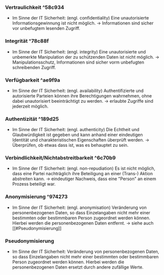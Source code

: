 ### Vertraulichkeit ^58c934
- Im Sinne der IT Sicherheit:
  (engl. confidentiality)
  Eine unautorisierte Informationsgewinnung ist nicht möglich.
  -> Informationen sind sicher vor unbefugtem lesenden Zugriff.
### Integrität ^78c88f
- Im Sinne der IT Sicherheit:
  (engl. integrity)
  Eine unautorisierte und unbemerkte Manipulation der zu schützenden Daten ist nicht möglich.
  -> Manipulationsschutz, Informationen sind sicher vorm unbefugten schreibenden Zugriff.
### Verfügbarkeit ^ae9f9a
- Im Sinne der IT Sicherheit:
  (engl. availability)
  Authentifizierte und autorisierte Parteien können ihre Berechtigungen wahrnehmen, ohne dabei unautorisiert beeinträchtigt zu werden.
  -> erlaubte Zugriffe sind jederzeit möglich.
### Authentizität ^189d25
- Im Sinne der IT Sicherheit:
  (engl. authenticity)
  Die Echtheit und Glaubwürdigkeit ist gegeben und kann anhand einer eindeutigen Identität und charakteristischen Eigenschaften überprüft werden.
  -> Überprüfen, ob etwas dass ist, was es behauptet zu sein.
### Verbindlichkeit/Nichtabstreitbarkeit ^6c70b9
- Im Sinne der IT Sicherheit:
  (engl. non-repudiation)
  Es ist nicht möglich, dass eine Partei nachträglich ihre Beteiligung an einer (Trans-) Aktion abstreiten kann.
  -> eindeutiger Nachweis, dass eine "Person" an einem Prozess beteiligt war.
### Anonymisierung ^974273
- Im Sinne der IT Sicherheit:
  (engl. anonymisation)
  Veränderung von personenbezogenen Daten, so dass Einzelangaben nicht mehr einer bestimmten oder bestimmbaren Person zugeordnet werden können. Hierbei werden die personenbezogenen Daten entfernt.
  -> siehe auch [[#Pseudonymisierung]]
### Pseudonymisierung
- Im Sinne der IT Sicherheit:
  Veränderung von personenbezogenen Daten, so dass Einzelangaben nicht mehr einer bestimmten oder bestimmbaren Person zugeordnet werden können. Hierbei werden die personenbezogenen Daten ersetzt durch andere zufällige Werte.